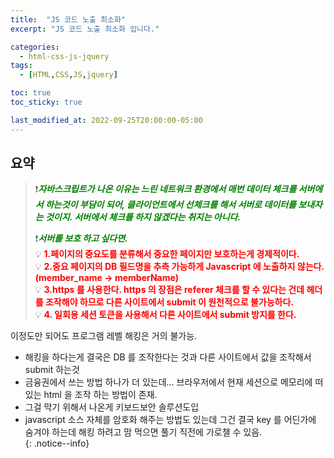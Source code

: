 ```yaml
---
title:  "JS 코드 노출 최소화"
excerpt: "JS 코드 노출 최소화 입니다."

categories:
  - html-css-js-jquery
tags:
  - [HTML,CSS,JS,jquery]

toc: true
toc_sticky: true

last_modified_at: 2022-09-25T20:00:00-05:00
---
```



## 요약
> ❗<span style='color:green'>***자바스크립트가 나온 이유는 느린 네트워크 환경에서 매번 데이터 체크를 서버에서 하는것이 부담이 되어, 클라이언트에서 선체크를 해서 서버로 데이터를 보내자는 것이지. 서버에서 체크를 하지 않겠다는 취지는 아니다.***</span>  
>    
> ❗<span style='color:green'><b><I>***서버를 보호 하고 싶다면.***</I></b></span>  
> 💡 <span style='color:red'>**1.페이지의 중요도를 분류해서 중요한 페이지만 보호하는게 경제적이다.**</span>  
> 💡 <span style='color:red'>**2.중요 페이지의 DB 필드명을 추측 가능하게 Javascript 에 노출하지 않는다.(member_name -> memberName)**</span>  
> 💡 <span style='color:red'>**3.https 를 사용한다. https 의 장점은 referer 체크를 할 수 있다는 건데 헤더를 조작해야 하므로 다른 사이트에서 submit 이 원천적으로 불가능하다.**</span>  
> 💡 <span style='color:red'>**4. 일회용 세션 토큰을 사용해서 다른 사이트에서 submit 방지를 한다.**</span>  


이정도만 되어도 프로그램 레벨 해킹은 거의 불가능.  
- 해킹을 하다는게 결국은 DB 를 조작한다는 것과 다른 사이트에서 값을 조작해서 submit 하는것  
- 금융권에서 쓰는 방법 하나가 더 있는데... 브라우저에서 현재 세션으로 메모리에 떠 있는 html 을 조작 하는 방법이 존재.  
- 그걸 막기 위해서 나온게 키보드보안 솔루션도입  
- javascript 소스 자체를 암호화 해주는 방법도 있는데 그건 결국 key 를 어딘가에 숨겨야 하는데 해킹 하려고 맘 먹으면 풀기 직전에 가로챌 수 있음.  
{: .notice--info}